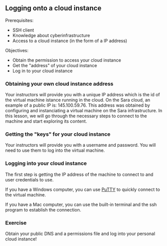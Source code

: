 ## Logging onto a cloud instance

Prerequisites:
* SSH client
* Knowledge about cyberinfrastructure
* Access to a cloud instance (in the form of a IP address)

Objectives:
*  Obtain the permission to access your cloud instance
*  Get the "address" of your cloud instance
*  Log in to your cloud instance

### Obtaining your own cloud instance address
Your instructors will provide you with a unique IP address which is the id of the virtual machine istance running in the cloud. On the Sara cloud, an example of a public IP is: 145.100.59.76. This address was obtained by configuring and instanciating a virtual machine on the Sara infrastructure. In this lesson, we will go through the necessary steps to connect to the machine and start exploring its content.

### Getting the "keys" for your cloud instance
Your instructors will provide you with a username and password. You will need to use them to log into the virtual machine.

### Logging into your cloud instance
The first step is getting the IP address of the machine to connect to and user credentials to use. 

If you have a Windows computer, you can use [PuTTY](http://www.chiark.greenend.org.uk/~sgtatham/putty/download.html) to quickly connect to the virtual machine. 

If you have a Mac computer, you can use the built-in terminal and the ssh program to establish the connection. 

### Exercise

Obtain your public DNS and a permissions file and log into your personal cloud instance!
